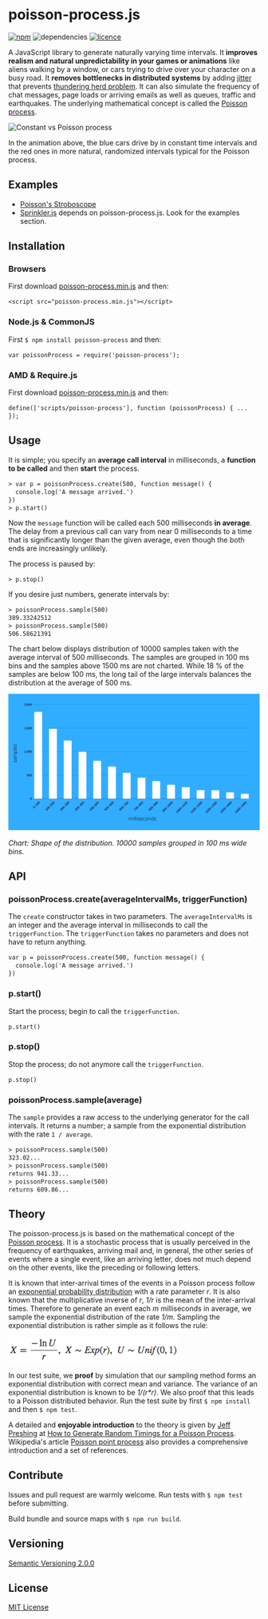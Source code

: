 # poisson-process.js

[![npm](https://img.shields.io/npm/v/poisson-process.svg?style=flat)](https://www.npmjs.com/package/poisson-process)
![dependencies](https://img.shields.io/badge/dependencies-none-green.svg?style=flat) [![licence](https://img.shields.io/npm/l/poisson-process.svg?style=flat)](https://www.npmjs.com/package/poisson-process)

A JavaScript library to generate naturally varying time intervals. It __improves realism and natural unpredictability in your games or animations__ like aliens walking by a window, or cars trying to drive over your character on a busy road. It __removes bottlenecks in distributed systems__ by adding [jitter](http://highscalability.com/blog/2012/4/17/youtube-strategy-adding-jitter-isnt-a-bug.html) that prevents [thundering herd problem](https://en.wikipedia.org/wiki/Thundering_herd_problem). It can also simulate the frequency of chat messages, page loads or arriving emails as well as queues, traffic and earthquakes. The underlying mathematical concept is called the [Poisson process](https://en.wikipedia.org/wiki/Poisson_process).

![Constant vs Poisson process](../master/doc/cars.gif?raw=true)

In the animation above, the blue cars drive by in constant time intervals and the red ones in more natural, randomized intervals typical for the Poisson process.



## Examples

- [Poisson's Stroboscope](https://rawgit.com/axelpale/poisson-process/master/examples/stroboscope/index.html)
- [Sprinkler.js](https://github.com/axelpale/sprinkler#examples) depends on poisson-process.js. Look for the examples section.


## Installation

### Browsers

First download [poisson-process.min.js](https://unpkg.com/poisson-process/dist/poisson-process.min.js) and then:

    <script src="poisson-process.min.js"></script>

### Node.js & CommonJS

First `$ npm install poisson-process` and then:

    var poissonProcess = require('poisson-process');

### AMD & Require.js

First download [poisson-process.min.js](https://unpkg.com/poisson-process/dist/poisson-process.min.js) and then:

    define(['scripts/poisson-process'], function (poissonProcess) { ... });



## Usage

It is simple; you specify an __average call interval__ in milliseconds, a __function to be called__ and then __start__ the process.

    > var p = poissonProcess.create(500, function message() {
      console.log('A message arrived.')
    })
    > p.start()

Now the `message` function will be called each 500 milliseconds __in average__. The delay from a previous call can vary from near 0 milliseconds to a time that is significantly longer than the given average, even though the both ends are increasingly unlikely.

The process is paused by:

    > p.stop()

If you desire just numbers, generate intervals by:

    > poissonProcess.sample(500)
    389.33242512
    > poissonProcess.sample(500)
    506.58621391

The chart below displays distribution of 10000 samples taken with the average interval of 500 milliseconds. The samples are grouped in 100 ms bins and the samples above 1500 ms are not charted. While 18 % of the samples are below 100 ms, the long tail of the large intervals balances the distribution at the average of 500 ms.

![10k samples at average of 500 ms](doc/samples-10k-at-500ms.png)

*Chart: Shape of the distribution. 10000 samples grouped in 100 ms wide bins.*

## API

### poissonProcess.create(averageIntervalMs, triggerFunction)

The `create` constructor takes in two parameters. The `averageIntervalMs` is an integer and the average interval in milliseconds to call the `triggerFunction`. The `triggerFunction` takes no parameters and does not have to return anything.

    var p = poissonProcess.create(500, function message() {
      console.log('A message arrived.')
    })

### p.start()

Start the process; begin to call the `triggerFunction`.

    p.start()

### p.stop()

Stop the process; do not anymore call the `triggerFunction`.

    p.stop()

### poissonProcess.sample(average)

The `sample` provides a raw access to the underlying generator for the call intervals. It returns a number; a sample from the exponential distribution with the rate `1 / average`.

    > poissonProcess.sample(500)
    323.02...
    > poissonProcess.sample(500)
    returns 941.33...
    > poissonProcess.sample(500)
    returns 609.86...


## Theory

The poisson-process.js is based on the mathematical concept of the [Poisson process](https://en.wikipedia.org/wiki/Poisson_process). It is a stochastic process that is usually perceived in the frequency of earthquakes, arriving mail and, in general, the other series of events where a single event, like an arriving letter, does not much depend on the other events, like the preceding or following letters.

It is known that inter-arrival times of the events in a Poisson process follow an [exponential probability distribution](https://en.wikipedia.org/wiki/Exponential_distribution) with a rate parameter *r*. It is also known that the multiplicative inverse of *r*, *1/r* is the mean of the inter-arrival times. Therefore to generate an event each *m* milliseconds in average, we sample the exponential distribution of the rate *1/m*. Sampling the exponential distribution is rather simple as it follows the rule:

![Sampling from an exponential distribution](doc/sampling.png?raw=true)

In our test suite, we __proof__ by simulation that our sampling method forms an exponential distribution with correct mean and variance. The variance of an exponential distribution is known to be _1/(r*r)_. We also proof that this leads to a Poisson distributed behavior. Run the test suite by first `$ npm install` and then `$ npm test`.

A detailed and __enjoyable introduction__ to the theory is given by [Jeff Preshing](http://preshing.com/) at [How to Generate Random Timings for a Poisson Process](http://preshing.com/20111007/how-to-generate-random-timings-for-a-poisson-process/). Wikipedia's article [Poisson point process](https://en.wikipedia.org/wiki/Poisson_point_process) also provides a comprehensive introduction and a set of references.



## Contribute

Issues and pull request are warmly welcome. Run tests with `$ npm test` before submitting.

Build bundle and source maps with `$ npm run build`.



## Versioning

[Semantic Versioning 2.0.0](http://semver.org/)



## License

[MIT License](LICENSE)
